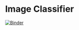 # Image Classifier

[![Binder](https://mybinder.org/badge_logo.svg)](https://mybinder.org/v2/gh/GaEun-KIM/ImageClassifier/HEAD?urlpath=%2Fvoila%2Frender%2FTreeClassifier.ipynb)
